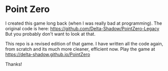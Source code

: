 # Point Zero

I created this game long back (when I was really bad at programming). The original code is here: https://github.com/Delta-Shadow/PointZero-Legacy
But you probably don't want to look at that.

This repo is a revised edition of that game. I have written all the code again, from scratch and its much more cleaner, efficient now. Play the game at https://delta-shadow.github.io/PointZero

Thanks!

